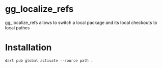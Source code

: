 # gg_localize_refs

gg_localize_refs allows to switch a local package and its local checkouts to local pathes

# Installation

`dart pub global activate --source path .`